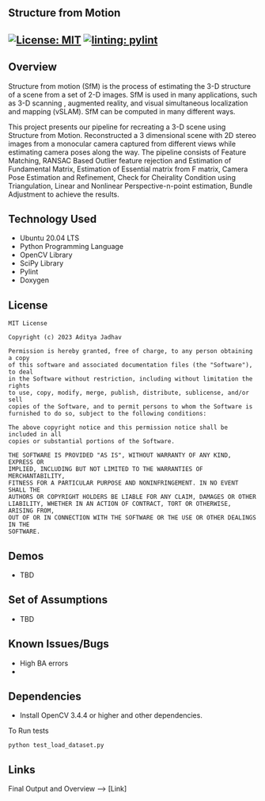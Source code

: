 ## Structure from Motion
[![License: MIT](https://img.shields.io/badge/License-MIT-green.svg)](https://opensource.org/licenses/MIT)
[![linting: pylint](https://img.shields.io/badge/linting-pylint-yellowgreen)](https://github.com/PyCQA/pylint)
---

## Overview

Structure from motion (SfM) is the process of estimating the 3-D structure of a scene from a set of 2-D images. SfM is used in many applications, such as 3-D scanning , augmented reality, and visual simultaneous localization and mapping (vSLAM). SfM can be computed in many different ways.

This project presents our pipeline for recreating a 3-D scene using Structure from Motion. Reconstructed a 3 dimensional scene with 2D stereo images from a monocular camera captured from
different views while estimating camera poses along the way. The pipeline consists of Feature Matching, RANSAC Based Outlier feature rejection and Estimation of Fundamental Matrix, Estimation of Essential matrix from F matrix, Camera Pose Estimation and Refinement, Check for Cheirality Condition using Triangulation, Linear and Nonlinear Perspective-n-point estimation, Bundle Adjustment to achieve the results. 

## Technology Used

* Ubuntu 20.04 LTS
* Python Programming Language
* OpenCV Library
* SciPy Library
* Pylint
* Doxygen

## License 

```
MIT License

Copyright (c) 2023 Aditya Jadhav

Permission is hereby granted, free of charge, to any person obtaining a copy
of this software and associated documentation files (the "Software"), to deal
in the Software without restriction, including without limitation the rights
to use, copy, modify, merge, publish, distribute, sublicense, and/or sell
copies of the Software, and to permit persons to whom the Software is
furnished to do so, subject to the following conditions:

The above copyright notice and this permission notice shall be included in all
copies or substantial portions of the Software.

THE SOFTWARE IS PROVIDED "AS IS", WITHOUT WARRANTY OF ANY KIND, EXPRESS OR
IMPLIED, INCLUDING BUT NOT LIMITED TO THE WARRANTIES OF MERCHANTABILITY,
FITNESS FOR A PARTICULAR PURPOSE AND NONINFRINGEMENT. IN NO EVENT SHALL THE
AUTHORS OR COPYRIGHT HOLDERS BE LIABLE FOR ANY CLAIM, DAMAGES OR OTHER
LIABILITY, WHETHER IN AN ACTION OF CONTRACT, TORT OR OTHERWISE, ARISING FROM,
OUT OF OR IN CONNECTION WITH THE SOFTWARE OR THE USE OR OTHER DEALINGS IN THE 
SOFTWARE.
```

## Demos

- TBD

## Set of Assumptions 

- TBD

## Known Issues/Bugs 

- High BA errors
- 

## Dependencies

- Install OpenCV 3.4.4 or higher and other dependencies.


To Run tests 
```
python test_load_dataset.py
```

## Links

Final Output and Overview --> [Link]